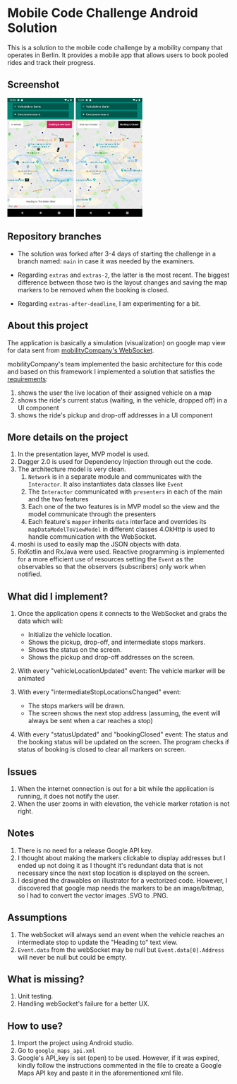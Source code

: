 # Mobile Code Challenge Android Solution

This is a solution to the mobile code challenge by a mobility company that operates in Berlin. It provides a mobile app that allows users to book pooled rides and track their progress. 

## Screenshot
<img src="https://raw.githubusercontent.com/MichaelKMalak/mobile-code-challenge-solution-android/extra-2/img/Screenshot_4.png" width=30%/> <img src="https://raw.githubusercontent.com/MichaelKMalak/mobile-code-challenge-solution-android/extra-2/img/Screenshot_4_2.png" width=30%/>

## Repository branches
* The solution was forked after 3-4 days of starting the challenge in a branch named: `main` in case it was needed by the examiners.

* Regarding `extras` and `extras-2`, the latter is the most recent. The biggest difference between those two is the layout changes and saving the map markers to be removed when the booking is closed. 

* Regarding `extras-after-deadline`,  I am experimenting for a bit.

## About this project
The application is basically a simulation (visualization) on google map view for data sent from [mobilityCompany's WebSocket](https://d2d-frontend-code-challenge.herokuapp.com/docs).

mobilityCompany's team implemented the basic architecture for this code and based on this framework I implemented a solution that satisfies 
the [requirements](https://github.com/mobilityCompany-io/d2d-code-challenges/tree/master/mobile):
 
1. shows the user the live location of their assigned vehicle on a map
2. shows the ride's current status (waiting, in the vehicle, dropped off) in a UI component
3. shows the ride's pickup and drop-off addresses in a UI component

## More details on the project
1. In the presentation layer, MVP model is used. 
2. Dagger 2.0 is used for Dependency Injection through out the code. 
3. The architecture model is very clean. 
	1. `Network` is in a separate module and communicates with the `Interactor`. It also instantiates data classes like `Event`
	2. The `Interactor` communicated with `presenters` in each of the main and the two features
	3. Each one of the two features is in MVP model so the view and the model communicate through the presenters
	4. Each feature's `mapper` inherits `data` interface and overrides its `mapDataModelToViewModel` in different classes
4.OkHttp is used to handle communication with the WebSocket.
5. moshi is used to easily map the JSON objects with data.
6. RxKotlin and RxJava were used. Reactive programming is implemented for a more efficient use of resources setting the `Event` as the observables so that the observers (subscribers) only work when notified. 

## What did I implement? 
1. Once the application opens it connects to the WebSocket and grabs the data which will:
	* Initialize the vehicle location.
	* Shows the pickup, drop-off, and intermediate stops markers.
	* Shows the status on the screen.
	* Shows the pickup and drop-off addresses on the screen.

2. With every "vehicleLocationUpdated" event:
The vehicle marker will be animated

3. With every "intermediateStopLocationsChanged" event:
	* The stops markers will be drawn.
	* The screen shows the next stop address (assuming, the event will always be sent when a car reaches a stop)

4. With every "statusUpdated" and "bookingClosed" event:
The status and the booking status will be updated on the screen.
The program checks if status of booking is closed to clear all markers on screen.

## Issues
1. When the internet connection is out for a bit while the application is running, it does not notify the user.
2. When the user zooms in with elevation, the vehicle marker rotation is not right.

## Notes
1. There is no need for a release Google API key.
2. I thought about making the markers clickable to display addresses but I ended up not doing it as I thought it's redundant data that is not necessary since the next stop location is displayed on the screen.
3. I designed the drawables on illustrator for a vectorized code. However, I discovered that google map needs the markers to be an image/bitmap, so I had to convert the vector images .SVG to .PNG.

## Assumptions
1. The webSocket will always send an event when the vehicle reaches an intermediate stop to update the "Heading to" text view. 
2. `Event.data` from the webSocket may be null but `Event.data[0].Address` will never be null but could be empty.

## What is missing?
1. Unit testing. 
2. Handling webSocket's failure for a better UX.

## How to use?
1. Import the project using Android studio. 
2. Go to `google_maps_api.xml` 
3. Google's API_key is set (open) to be used. However, if it was expired, kindly follow the instructions commented in the file to create a Google Maps API key and paste it in the aforementioned xml file.
